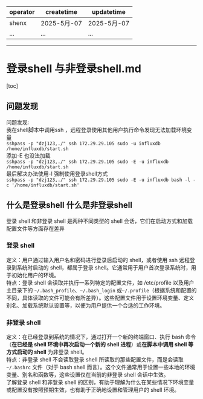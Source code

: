 | operator | createtime | updatetime |
| ---- | ---- | ---- |
| shenx | 2025-5月-07 | 2025-5月-07  |
| ... | ... | ... |
---
# 登录shell 与非登录shell.md

[toc]

## 问题发现

问题发现:  
我在shell脚本中调用ssh ，远程登录使用其他用户执行命令发现无法加载环境变量  
`sshpass -p "dzj123,./" ssh 172.29.29.105 sudo -u influxdb  /home/influxdb/start.sh`  
添加-E 也没法加载  
`sshpass -p "dzj123,./" ssh 172.29.29.105 sudo -E -u influxdb  /home/influxdb/start.sh`  
最后解决办法使用-l 强制使用登录shell方式  
`sshpass -p "dzj123,./" ssh 172.29.29.105 sudo -E -u influxdb bash -l -c '/home/influxdb/start.sh'`  

## 什么是登录shell 什么是非登录shell

登录 shell 和非登录 shell 是两种不同类型的 shell 会话，它们在启动方式和加载配置文件等方面存在差异

### 登录 shell

定义：用户通过输入用户名和密码进行登录后启动的 shell，或者使用 ssh 远程登录到系统时启动的 shell，都属于登录 shell。它通常用于用户首次登录系统时，用于初始化用户的环境。  
特点：登录 shell 会读取并执行一系列特定的配置文件，如 /etc/profile 以及用户主目录下的 `~/.bash_profile`、`~/.bash_login` 或`~/.profile`（根据系统和配置的不同，具体读取的文件可能会有所差异）。这些配置文件用于设置环境变量、定义别名、加载系统默认设置等，以便为用户提供一个合适的工作环境。  

### 非登录 shell

定义：在已经登录到系统的情况下，通过打开一个新的终端窗口、执行 bash 命令（**在已经是 shell 环境中再次启动一个新的 shell 进程**）或**在脚本中调用 shell 等方式启动的 shell** 为非登录 shell。  
特点：非登录 shell 不会读取登录 shell 所读取的那些配置文件，而是会读取 `~/.bashrc` 文件（对于 bash shell 而言）。这个文件通常用于设置一些本地的环境变量、别名和函数等，这些设置仅在当前的非登录 shell 会话中生效。  
了解登录 shell 和非登录 shell 的区别，有助于理解为什么在某些情况下环境变量或配置没有按照预期生效，也有助于正确地设置和管理用户的 shell 环境。